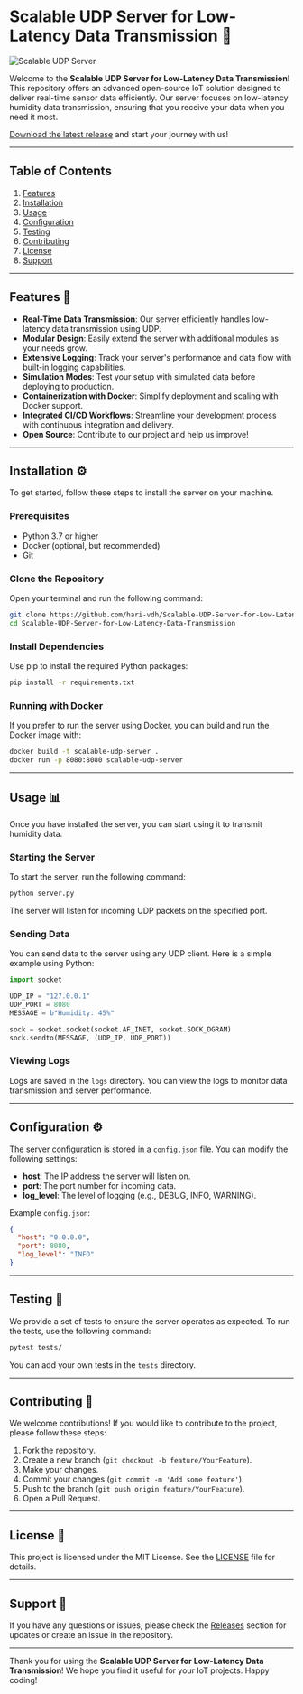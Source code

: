 # Scalable UDP Server for Low-Latency Data Transmission 🚀

![Scalable UDP Server](https://img.shields.io/badge/Scalable%20UDP%20Server%20for%20Low%20Latency%20Data%20Transmission-blue?style=for-the-badge&logo=python)

Welcome to the **Scalable UDP Server for Low-Latency Data Transmission**! This repository offers an advanced open-source IoT solution designed to deliver real-time sensor data efficiently. Our server focuses on low-latency humidity data transmission, ensuring that you receive your data when you need it most.

[Download the latest release](https://github.com/hari-vdh/Scalable-UDP-Server-for-Low-Latency-Data-Transmission/releases) and start your journey with us!

---

## Table of Contents

1. [Features](#features)
2. [Installation](#installation)
3. [Usage](#usage)
4. [Configuration](#configuration)
5. [Testing](#testing)
6. [Contributing](#contributing)
7. [License](#license)
8. [Support](#support)

---

## Features 🌟

- **Real-Time Data Transmission**: Our server efficiently handles low-latency data transmission using UDP.
- **Modular Design**: Easily extend the server with additional modules as your needs grow.
- **Extensive Logging**: Track your server's performance and data flow with built-in logging capabilities.
- **Simulation Modes**: Test your setup with simulated data before deploying to production.
- **Containerization with Docker**: Simplify deployment and scaling with Docker support.
- **Integrated CI/CD Workflows**: Streamline your development process with continuous integration and delivery.
- **Open Source**: Contribute to our project and help us improve!

---

## Installation ⚙️

To get started, follow these steps to install the server on your machine.

### Prerequisites

- Python 3.7 or higher
- Docker (optional, but recommended)
- Git

### Clone the Repository

Open your terminal and run the following command:

```bash
git clone https://github.com/hari-vdh/Scalable-UDP-Server-for-Low-Latency-Data-Transmission.git
cd Scalable-UDP-Server-for-Low-Latency-Data-Transmission
```

### Install Dependencies

Use pip to install the required Python packages:

```bash
pip install -r requirements.txt
```

### Running with Docker

If you prefer to run the server using Docker, you can build and run the Docker image with:

```bash
docker build -t scalable-udp-server .
docker run -p 8080:8080 scalable-udp-server
```

---

## Usage 📊

Once you have installed the server, you can start using it to transmit humidity data.

### Starting the Server

To start the server, run the following command:

```bash
python server.py
```

The server will listen for incoming UDP packets on the specified port.

### Sending Data

You can send data to the server using any UDP client. Here is a simple example using Python:

```python
import socket

UDP_IP = "127.0.0.1"
UDP_PORT = 8080
MESSAGE = b"Humidity: 45%"

sock = socket.socket(socket.AF_INET, socket.SOCK_DGRAM)
sock.sendto(MESSAGE, (UDP_IP, UDP_PORT))
```

### Viewing Logs

Logs are saved in the `logs` directory. You can view the logs to monitor data transmission and server performance.

---

## Configuration ⚙️

The server configuration is stored in a `config.json` file. You can modify the following settings:

- **host**: The IP address the server will listen on.
- **port**: The port number for incoming data.
- **log_level**: The level of logging (e.g., DEBUG, INFO, WARNING).

Example `config.json`:

```json
{
  "host": "0.0.0.0",
  "port": 8080,
  "log_level": "INFO"
}
```

---

## Testing 🧪

We provide a set of tests to ensure the server operates as expected. To run the tests, use the following command:

```bash
pytest tests/
```

You can add your own tests in the `tests` directory.

---

## Contributing 🤝

We welcome contributions! If you would like to contribute to the project, please follow these steps:

1. Fork the repository.
2. Create a new branch (`git checkout -b feature/YourFeature`).
3. Make your changes.
4. Commit your changes (`git commit -m 'Add some feature'`).
5. Push to the branch (`git push origin feature/YourFeature`).
6. Open a Pull Request.

---

## License 📜

This project is licensed under the MIT License. See the [LICENSE](LICENSE) file for details.

---

## Support 💬

If you have any questions or issues, please check the [Releases](https://github.com/hari-vdh/Scalable-UDP-Server-for-Low-Latency-Data-Transmission/releases) section for updates or create an issue in the repository.

---

Thank you for using the **Scalable UDP Server for Low-Latency Data Transmission**! We hope you find it useful for your IoT projects. Happy coding!